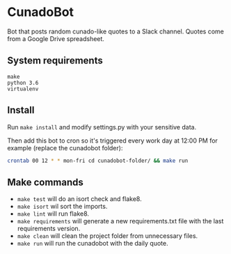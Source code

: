 # CunadoBot

Bot that posts random cunado-like quotes to a Slack channel.
Quotes come from a Google Drive spreadsheet.

## System requirements
```
make
python 3.6
virtualenv
```

## Install
Run `make install` and modify settings.py with your sensitive data.

Then add this bot to cron so it's triggered every work day at 12:00 PM for example (replace the cunadobot folder):
```sh
crontab 00 12 * * mon-fri cd cunadobot-folder/ && make run
```

## Make commands
- `make test` will do an isort check and flake8.
- `make isort` wil sort the imports.
- `make lint` will run flake8.
- `make requirements` will generate a new requirements.txt file with the last requirements version.
- `make clean` will clean the project folder from unnecessary files.
- `make run` will run the cunadobot with the daily quote.

